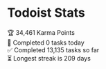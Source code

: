 
# Todoist Stats

<!-- TODO-IST:START -->
🏆  34,461 Karma Points           
🌸  Completed 0 tasks today           
✅  Completed 13,135 tasks so far           
⏳  Longest streak is 209 days
<!-- TODO-IST:END -->
